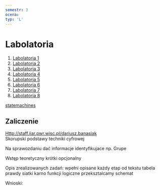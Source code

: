 ```yaml
---
semestr: 3
ocena: 
typ: 'L'
---
```


# Labolatoria
1. [Labolatoria 1](/Notatki/Semestr%203/Logika%20układów%20cyfrowych/Labolatoria/Labolatoria%201/Labolatoria%201.md)
2. [Labolatoria 2](/Notatki/Semestr%203/Logika%20układów%20cyfrowych/Labolatoria/Labolatoria%202/Labolatoria%202.md)
3. [Labolatoria 3](/Notatki/Semestr%203/Logika%20układów%20cyfrowych/Labolatoria/Labolatoria%203/Labolatoria%203.md)
4. [Labolatoria 4](/Notatki/Semestr%203/Logika%20układów%20cyfrowych/Labolatoria/Labolatoria%204/Labolatoria%204.md)
5. [Labolatoria 5](/Notatki/Semestr%203/Logika%20układów%20cyfrowych/Labolatoria/Labolatoria%205/Labolatoria%205.md)
6. [Labolatoria 6](/Notatki/Semestr%203/Logika%20układów%20cyfrowych/Labolatoria/Labolatoria%206/Labolatoria%206.md)
7. [Labolatoria 7](/Notatki/Semestr%203/Logika%20układów%20cyfrowych/Labolatoria/Labolatoria%207/Labolatoria%207.md)
8. [Labolatoria 8](Notatki/Semestr%203/Logika%20układów%20cyfrowych/Labolatoria/Labolatoria%208/Labolatoria%208.md)

[statemachines](/Notatki/Semestr%203/Logika%20układów%20cyfrowych/Labolatoria/statemachines.exe)
## Zaliczenie
[Http://staff.iiar.pwr.wisc.pl/dariusz.banasiak](http://staff.iiar.pwr.wisc.pl/dariusz.banasiak)  
Skorupski podstawy techniki cyfrowej  
  
  
Na sprawozdaniu dać informacje identyfikujace np. Grupe  
  
Wstęp teoretyczny krótki opcjonalny  
  
Opis zrealizowanych zadań: wpełni opisane każdy etap od tekstu tabela prawdy siatki karno funkcji logiczne przeksztalcamy schemat  
  
Wnioski: